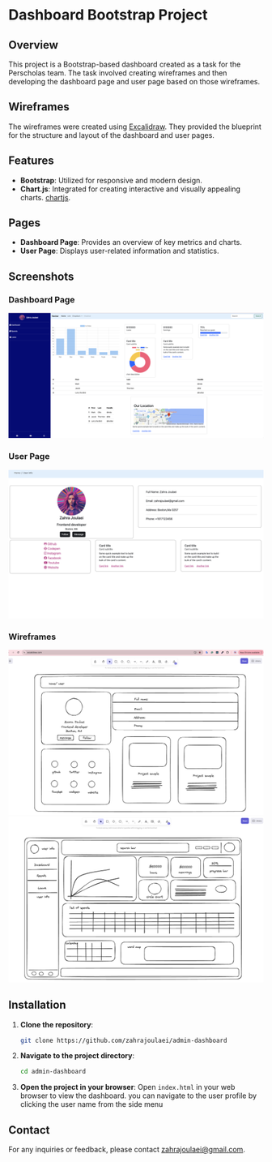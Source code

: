 # Dashboard Bootstrap Project

## Overview

This project is a Bootstrap-based dashboard created as a task for the Perscholas team. The task involved creating wireframes and then developing the dashboard page and user page based on those wireframes.

## Wireframes

The wireframes were created using [Excalidraw](https://excalidraw.com/). They provided the blueprint for the structure and layout of the dashboard and user pages.

## Features

- **Bootstrap**: Utilized for responsive and modern design.
- **Chart.js**: Integrated for creating interactive and visually appealing charts. [chartjs](https://www.chartjs.org/).

## Pages

- **Dashboard Page**: Provides an overview of key metrics and charts.
- **User Page**: Displays user-related information and statistics.

## Screenshots


### Dashboard Page
![Dashboard Page Screenshot](dashboard.png)

### User Page
![User Page Screenshot](user.png)

### Wireframes
![Wireframe Screenshot](userwireframe.png)
![Wireframe Screenshot](dashboardwireframe.png)

## Installation

1. **Clone the repository**:
    ```sh
    git clone https://github.com/zahrajoulaei/admin-dashboard
    ```

2. **Navigate to the project directory**:
    ```sh
    cd admin-dashboard
    ```

3. **Open the project in your browser**:
    Open `index.html` in your web browser to view the dashboard.
   you can navigate to the user profile by clicking the user name from the side menu




## Contact

For any inquiries or feedback, please contact [zahrajoulaei@gmail.com](mailto:zahrajoulaei@gmail.com).
